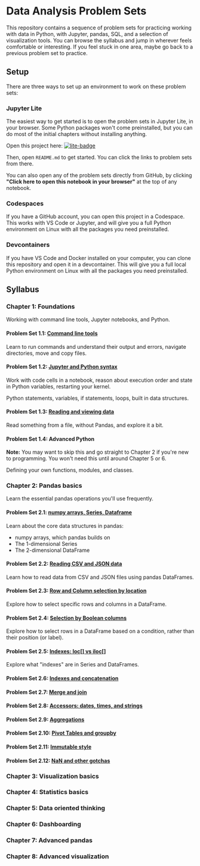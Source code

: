 # Data Analysis Problem Sets

This repository contains a sequence of problem sets for practicing working with
data in Python, with Jupyter, pandas, SQL, and a selection of visualization
tools. You can browse the syllabus and jump in wherever feels comfortable or
interesting. If you feel stuck in one area, maybe go back to a previous problem
set to practice.

## Setup

There are three ways to set up an environment to work on these problem sets:

### Jupyter Lite

The easiest way to get started is to open the problem sets in Jupyter Lite,
in your browser. Some Python packages won't come preinstalled, but you can do
most of the initial chapters without installing anything.

Open this project here:
[![lite-badge](https://jupyterlite.rtfd.io/en/latest/_static/badge.svg)](https://leifwalsh.github.io/data-analysis-problem-sets/lab/index.html)

Then, open `README.md` to get started. You can click the links to problem sets
from there.

You can also open any of the problem sets directly from GitHub, by clicking
**"Click here to open this notebook in your browser"** at the top of any
notebook.

### Codespaces

If you have a GitHub account, you can open this project in a Codespace. This
works with VS Code or Jupyter, and will give you a full Python environment
on Linux with all the packages you need preinstalled.

### Devcontainers

If you have VS Code and Docker installed on your computer, you can clone this
repository and open it in a devcontainer. This will give you a full local
Python environment on Linux with all the packages you need preinstalled.

## Syllabus

### Chapter 1: Foundations

Working with command line tools, Jupyter notebooks, and Python.

#### Problem Set 1.1: [Command line tools](./1-foundations/1.1-command-line/1.1-command-line.ipynb)

Learn to run commands and understand their output and errors, navigate
directories, move and copy files.

#### Problem Set 1.2: [Jupyter and Python syntax](./1-foundations/1.2-jupyter-and-python-syntax/1.2-jupyter-and-python-syntax.ipynb)

Work with code cells in a notebook, reason about execution order and state in
Python variables, restarting your kernel.

Python statements, variables, if statements, loops, built in data structures.

#### Problem Set 1.3: [Reading and viewing data](./1-foundations/1.3-reading-and-viewing-data/1.3-reading-and-viewing-data.ipynb)

Read something from a file, without Pandas, and explore it a bit.

#### Problem Set 1.4: Advanced Python

**Note:** You may want to skip this and go straight to Chapter 2 if you're new
to programming. You won't need this until around Chapter 5 or 6.

Defining your own functions, modules, and classes.

### Chapter 2: Pandas basics

Learn the essential pandas operations you'll use frequently.

#### Problem Set 2.1: [numpy arrays, Series, Dataframe](./2-pandas-basics/2.1-numpy-arrays-series-dataframe/2.1-numpy-arrays-series-dataframe.ipynb)

Learn about the core data structures in pandas:
- numpy arrays, which pandas builds on
- The 1-dimensional Series
- The 2-dimensional DataFrame

#### Problem Set 2.2: [Reading CSV and JSON data](./2-pandas-basics/2.2-reading-csv-and-json-data/2.2-reading-csv-and-json-data.ipynb)

Learn how to read data from CSV and JSON files using pandas DataFrames.

#### Problem Set 2.3: [Row and Column selection by location](./2-pandas-basics/2.3-row-and-column-selection-by-location/2.3-row-and-column-selection-by-location.ipynb)

Explore how to select specific rows and columns in a DataFrame.

#### Problem Set 2.4: [Selection by Boolean columns](./2-pandas-basics/2.4-selection-by-boolean-columns/2.4-selection-by-boolean-columns.ipynb)

Explore how to select rows in a DataFrame based on a condition, rather than
their position (or label).

#### Problem Set 2.5: [Indexes: loc[] vs iloc[]](./2-pandas-basics/2.5-indexes-loc-vs-iloc/2.5-indexes-loc-vs-iloc.ipynb)

Explore what "indexes" are in Series and DataFrames.

#### Problem Set 2.6: [Indexes and concatenation](./2-pandas-basics/2.6-indexes-and-concatenation/2.6-indexes-and-concatenation.ipynb)

#### Problem Set 2.7: [Merge and join](./2-pandas-basics/2.7-merge-and-join/2.7-merge-and-join.ipynb)

#### Problem Set 2.8: [Accessors: dates, times, and strings](./2-pandas-basics/2.6-accessors-dates-times-and-strings/2.6-accessors-dates-times-and-strings.ipynb)

#### Problem Set 2.9: [Aggregations](./2-pandas-basics/2.8-aggregations/2.8-aggregations.ipynb)

#### Problem Set 2.10: [Pivot Tables and groupby](./2-pandas-basics/2.9-pivot-tables-and-groupby/2.9-pivot-tables-and-groupby.ipynb)

#### Problem Set 2.11: [Immutable style](./2-pandas-basics/2.10-immutable-style/2.10-immutable-style.ipynb)

#### Problem Set 2.12: [NaN and other gotchas](./2-pandas-basics/2.11-nan-and-other-gotchas/2.11-nan-and-other-gotchas.ipynb)

### Chapter 3: Visualization basics

### Chapter 4: Statistics basics

### Chapter 5: Data oriented thinking

### Chapter 6: Dashboarding

### Chapter 7: Advanced pandas

### Chapter 8: Advanced visualization
